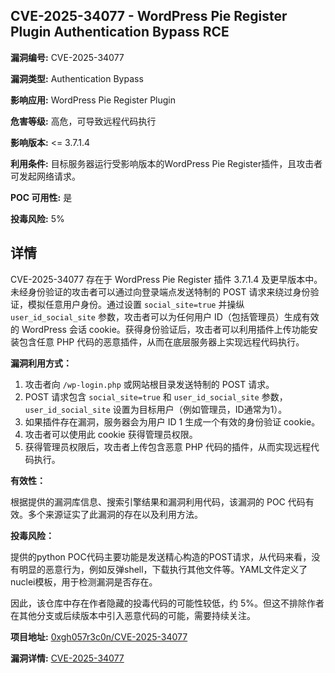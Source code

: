 ## CVE-2025-34077 - WordPress Pie Register Plugin Authentication Bypass RCE

**漏洞编号:** CVE-2025-34077

**漏洞类型:** Authentication Bypass

**影响应用:** WordPress Pie Register Plugin

**危害等级:** 高危，可导致远程代码执行

**影响版本:** <= 3.7.1.4

**利用条件:** 目标服务器运行受影响版本的WordPress Pie Register插件，且攻击者可发起网络请求。

**POC 可用性:** 是

**投毒风险:** 5%

## 详情

CVE-2025-34077 存在于 WordPress Pie Register 插件 3.7.1.4 及更早版本中。未经身份验证的攻击者可以通过向登录端点发送特制的 POST 请求来绕过身份验证，模拟任意用户身份。通过设置 `social_site=true` 并操纵 `user_id_social_site` 参数，攻击者可以为任何用户 ID（包括管理员）生成有效的 WordPress 会话 cookie。获得身份验证后，攻击者可以利用插件上传功能安装包含任意 PHP 代码的恶意插件，从而在底层服务器上实现远程代码执行。

**漏洞利用方式：**

1.  攻击者向 `/wp-login.php` 或网站根目录发送特制的 POST 请求。
2.  POST 请求包含 `social_site=true` 和 `user_id_social_site` 参数，`user_id_social_site` 设置为目标用户（例如管理员，ID通常为1）。
3.  如果插件存在漏洞，服务器会为用户 ID 1 生成一个有效的身份验证 cookie。
4.  攻击者可以使用此 cookie 获得管理员权限。
5.  获得管理员权限后，攻击者上传包含恶意 PHP 代码的插件，从而实现远程代码执行。

**有效性：**

根据提供的漏洞库信息、搜索引擎结果和漏洞利用代码，该漏洞的 POC 代码有效。多个来源证实了此漏洞的存在以及利用方法。

**投毒风险：**

提供的python POC代码主要功能是发送精心构造的POST请求，从代码来看，没有明显的恶意行为，例如反弹shell，下载执行其他文件等。YAML文件定义了nuclei模板，用于检测漏洞是否存在。

因此，该仓库中存在作者隐藏的投毒代码的可能性较低，约 5%。但这不排除作者在其他分支或后续版本中引入恶意代码的可能，需要持续关注。


**项目地址:** [0xgh057r3c0n/CVE-2025-34077](https://github.com/0xgh057r3c0n/CVE-2025-34077)

**漏洞详情:** [CVE-2025-34077](https://nvd.nist.gov/vuln/detail/CVE-2025-34077)